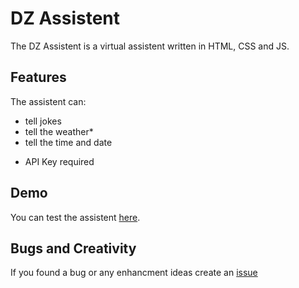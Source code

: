 # DZ Assistent
The DZ Assistent is a virtual assistent written in HTML, CSS and JS.

## Features
The assistent can:
- tell jokes
- tell the weather*
- tell the time and date

* API Key required

## Demo
You can test the assistent [here](https://donnerfranzel55.github.io/dz-assistant/).

## Bugs and Creativity
If you found a bug or any enhancment ideas create an [issue](https://github.com/DonnerFranzel55/dz-assistant/issues)